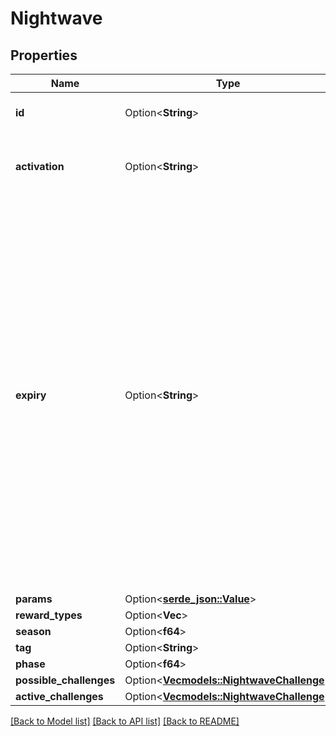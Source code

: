 # Nightwave

## Properties

Name | Type | Description | Notes
------------ | ------------- | ------------- | -------------
**id** | Option<**String**> | unique identifier for this object/event/thing | [optional]
**activation** | Option<**String**> | ISO-8601 formatted timestamp for when the event began | [optional]
**expiry** | Option<**String**> | A timestamp in ISO 8601 format (YYYY-MM-DDTHH:MM:SSZ) representing a specific point in time. This format is commonly used in APIs to ensure consistent date and time representation. The timestamp is in UTC (Coordinated Universal Time) and does not include any timezone offset. It is used to represent events, deadlines, or any time-related information in a standardized way. Example: \"2023-10-01T12:00:00Z\" represents October 1, 2023, at 12:00 PM UTC.  | [optional]
**params** | Option<[**serde_json::Value**](.md)> |  | [optional]
**reward_types** | Option<**Vec<String>**> |  | [optional]
**season** | Option<**f64**> |  | [optional]
**tag** | Option<**String**> |  | [optional]
**phase** | Option<**f64**> |  | [optional]
**possible_challenges** | Option<[**Vec<models::NightwaveChallenge>**](nightwaveChallenge.md)> |  | [optional]
**active_challenges** | Option<[**Vec<models::NightwaveChallenge>**](nightwaveChallenge.md)> |  | [optional]

[[Back to Model list]](../README.md#documentation-for-models) [[Back to API list]](../README.md#documentation-for-api-endpoints) [[Back to README]](../README.md)


